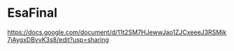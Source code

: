 # EsaFinal
https://docs.google.com/document/d/11t2SM7HJewwJao1ZJCxeeeJ3RSMjk7jAygxDBvvK3s8/edit?usp=sharing
